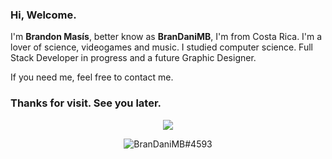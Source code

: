 ### Hi, Welcome.
I'm **Brandon Masís**, better know as **BranDaniMB**, I'm from Costa Rica. I'm a lover of science, videogames and music. I studied computer science. Full Stack Developer in progress and a future Graphic Designer.

If you need me, feel free to contact me.

### Thanks for visit. See you later.

<p align="center">
  <a href="https://skillicons.dev">
    <img src="https://skillicons.dev/icons?i=androidstudio,bootstrap,cs,css,bots,figma,firebase,git,github,html,idea,ai,java,js,kotlin,latex,lua,mysql,netlify,nextjs,nodejs,ps,php,py,react,sass,vscode&perline=9" />
  </a>
</p>
<p align="center" title="BranDaniMB#4593">
  <img src="https://skillicons.dev/icons?i=discord" alt="BranDaniMB#4593" />
</p>




